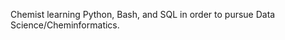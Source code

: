 Chemist learning Python, Bash, and SQL in order to pursue Data Science/Cheminformatics.

<!---
HC-PM/HC-PM is a ✨ special ✨ repository because its `README.md` (this file) appears on your GitHub profile.
You can click the Preview link to take a look at your changes.
--->
